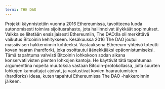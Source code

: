 ```yaml
---
termi: THE DAO
---
```


Projekti käynnistettiin vuonna 2016 Ethereumissa, tavoitteena luoda autonomisesti toimiva sijoitusrahasto, jota hallinnoivat älykkäät sopimukset. Vaikka se liitetään ensisijaisesti Ethereumiin, The DAO:lla oli merkittävä vaikutus Bitcoinin kehitykseen. Kesäkuussa 2016 The DAO joutui massiivisen hakkeroinnin kohteeksi. Vastauksena Ethereum-yhteisö toteutti kovan haaran (hardfork), joka osoittautui äänekkääksi epäonnistumiseksi. Tämä tapahtuma vahvisti Bitcoinin lohkokoon sodan aikana konservatiivisten pienten lohkojen kantoja. He käyttivät tätä tapahtumaa argumenttina nopeita muutoksia vastaan Bitcoin-protokollassa, joita suurten lohkojen kannattajat ajoivat, ja vastustivat kovien haarautumisten (hardforks) ideaa, kuten tapahtui Ethereumissa The DAO -hakkeroinnin jälkeen.